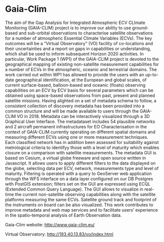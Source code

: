 # Gaia-Clim

The aim of the Gap Analysis for Integrated Atmospheric ECV CLImate Monitoring (GAIA-CLIM) project is to
improve our ability to use ground-based and sub-orbital observations to characterise satellite observations for a
number of atmospheric Essential Climate Variables (ECVs). The key outcomes will be a “Virtual Observatory”
(VO) facility of co-locations and their uncertainties and a report on gaps in capabilities or understanding,
which shall be used to inform subsequent Horizon 2020 activities. In particular, Work Package 1 (WP1) of the
GAIA-CLIM project is devoted to the geographical mapping of existing non-satellite measurement capabilities
for a number of ECVs in the atmospheric, oceanic and terrestrial domains.
The work carried out within WP1 has allowed to provide the users with an up-to-date geographical identification, at
the European and global scales, of current surface-based, balloon-based and oceanic (floats) observing capabilities
on an ECV by ECV basis for several parameters which can be obtained using space-based observations from past,
present and planned satellite missions.
Having alighted on a set of metadata schema to follow, a consistent collection of discovery metadata has been
provided into a common structure and will be made available to users through the GAIA-CLIM VO in 2018.
Metadata can be interactively visualized through a 3D Graphical User Interface. The metadataset includes 54
plausible networks and 2 aircraft permanent infrastructures for EO Characterisation in the context of GAIA-CLIM
currently operating on different spatial domains and measuring different ECVs using one or more measurement
techniques. Each classified network has in addition been assessed for suitability against metrological criteria to
identifyy those with a level of maturity which enables closure on a comparison with satellite measurements.
The metadata GUI is based on Cesium, a virtual globe freeware and open source written in Javascript. It allows
users to apply different filters to the data displayed on the globe, selecting data per ECV, network, measurements
type and level of maturity. Filtering is operated with a query to GeoServer web application through the WFS
interface on a data layer configured on our DB Postgres with PostGIS extension; filters set on the GUI are
expressed using ECQL (Extended Common Query Language).
The GUI allows to visualize in real-time the current non-satellite observing capabilities along with the satellite
platforms measuring the same ECVs. Satellite ground track and footprint of the instruments on board can be also
visualized.
This work contributes to improve metadata and web map services and to facilitate users’ experience in the
spatio-temporal analysis of Earth Observation data.


Gaia-Clim website: http://www.gaia-clim.eu/

Virtual Observatory: http://193.40.13.83/vo/index.html
